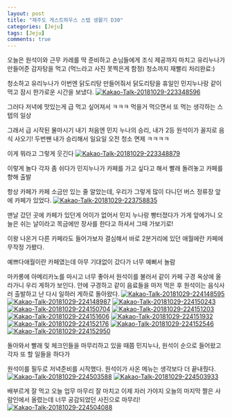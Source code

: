 ```yaml
---
layout: post
title: "제주도 게스트하우스 스텝 생활기 D30" 
categories: [Jeju]
tags: [Jeju]
comments: true
---
```


오늘은 원석이와 근무 
카레를 딱 준비하고 손님들에게 조식 제공까지 마치고
유리누나가 만들어준 감자탕을 먹고 (먹느라고 사진 못찍은게 함정) 
청소까지 재빨리 처리완료:) 

청소하고 유리누나가 이번엔 닭도리탕 만들어줘서 
닭도리탕을 휴일인 민지누나랑 같이 먹고 잠시 한가로운 시간을 보냈다. 
<a href="https://ibb.co/fDVRfq"><img src="https://preview.ibb.co/hm6z0q/Kakao-Talk-20181029-223348596.jpg" alt="Kakao-Talk-20181029-223348596" border="0"></a>

그러다 저녁에 맛있는게 급 먹고 싶어져서 ㅋㅋㅋ 먹을거 먹으면서
또 먹는 생각하는 스텝의 일상 

그래서 급 시작된 물마시기 내기 
처음엔 민지 누나의 승리, 내가 2등 원석이가 꼴지로 음식 사오기! 
두번짼 내가 승리해서 일요일 오전 청소 면제 ㅋㅋㅋㅋ 

이게 뭐라고 그렇게 웃긴다 
<a href="https://ibb.co/jy7HmV"><img src="https://preview.ibb.co/bOsTtA/Kakao-Talk-20181029-223348879.jpg" alt="Kakao-Talk-20181029-223348879" border="0"></a>

이렇게 놀다 각자 좀 쉬다가 민지누나가 카페를 가고 싶다고 해서 
빨래 돌려놓고 카페를 향해 출발 

항상 카페가 카페 소금만 있는 줄 알았는데, 
우리가 그렇게 많이 다니던 버스 정류장 앞에 카페가 있었다. 
<a href="https://ibb.co/gsCE0q"><img src="https://preview.ibb.co/hQonLq/Kakao-Talk-20181029-223758835.jpg" alt="Kakao-Talk-20181029-223758835" border="0"></a>

맨날 갔던 곳에 카페가 있던게 어이가 없어서 민지 누나랑 빵터졌다가 
가게 앞에가니 오늘은 쉬는 날이라고 목금에만 장사를 한다고 하셔서 
그때 가보기로! 

이왕 나온거 다른 카페라도 들어가보자 결심해서 
바로 2분거리에 있던 애월에란 카페에 무작정 가봤다. 

예쁘다애월이란 카페였는데 
아무 기대없이 갔다가 너무 예뻐서 놀람 

마카롱에 아메리카노를 마시고 
너무 좋아서 원석이를 불러서 같이 카페 구경 
옥상에 올라가니 우리 게하가 보인다. 
안에 구경하고 같이 음료들을 마저 먹은 후 
원석이는 음식사러 출발하고 난 다시 일하러 게하로 돌아왔다. 
<a href="https://ibb.co/m7NQ6V"><img src="https://preview.ibb.co/kqDnLq/Kakao-Talk-20181029-224148595.jpg" alt="Kakao-Talk-20181029-224148595" border="0"></a>
<a href="https://ibb.co/iEX3tA"><img src="https://preview.ibb.co/mwZGDA/Kakao-Talk-20181029-224148987.jpg" alt="Kakao-Talk-20181029-224148987" border="0"></a>
<a href="https://ibb.co/eQfOtA"><img src="https://preview.ibb.co/gxGwDA/Kakao-Talk-20181029-224150243.jpg" alt="Kakao-Talk-20181029-224150243" border="0"></a>
<a href="https://ibb.co/fVMeYA"><img src="https://preview.ibb.co/i5fv6V/Kakao-Talk-20181029-224150704.jpg" alt="Kakao-Talk-20181029-224150704" border="0"></a>
<a href="https://ibb.co/cxca6V"><img src="https://preview.ibb.co/dUC8RV/Kakao-Talk-20181029-224151203.jpg" alt="Kakao-Talk-20181029-224151203" border="0"></a>
<a href="https://ibb.co/dVyRDA"><img src="https://preview.ibb.co/cDpoRV/Kakao-Talk-20181029-224151606.jpg" alt="Kakao-Talk-20181029-224151606" border="0"></a>
<a href="https://ibb.co/d8brfq"><img src="https://preview.ibb.co/ma8hmV/Kakao-Talk-20181029-224151932.jpg" alt="Kakao-Talk-20181029-224151932" border="0"></a>
<a href="https://ibb.co/mtsWfq"><img src="https://preview.ibb.co/nvbDtA/Kakao-Talk-20181029-224152176.jpg" alt="Kakao-Talk-20181029-224152176" border="0"></a>
<a href="https://ibb.co/hQORDA"><img src="https://preview.ibb.co/nf1DtA/Kakao-Talk-20181029-224152546.jpg" alt="Kakao-Talk-20181029-224152546" border="0"></a>
<a href="https://ibb.co/g906DA"><img src="https://preview.ibb.co/cQEBfq/Kakao-Talk-20181029-224152950.jpg" alt="Kakao-Talk-20181029-224152950" border="0"></a>

돌아와서 빨래 및 체크인들을 마무리하고 있을 때쯤 민지누나, 원석이 순으로 들어왔고 
각자 또 할 일들을 하다가 

원석이를 필두로 저녁준비를 시작했다. 
원석이가 사온 메뉴는 생각보다 더 끝내줬다. 
<a href="https://ibb.co/hVRotA"><img src="https://preview.ibb.co/cE4K0q/Kakao-Talk-20181029-224503588.jpg" alt="Kakao-Talk-20181029-224503588" border="0"></a>
<a href="https://ibb.co/khNTtA"><img src="https://preview.ibb.co/m7F3RV/Kakao-Talk-20181029-224503933.jpg" alt="Kakao-Talk-20181029-224503933" border="0"></a>

배부르게 잘 먹고 오늘 업무 마무리 잘 마치고 이제 자러 가야지 
오늘의 마지막 짤은 
사람인에서 올렸는데 너무 공감되었던 사진으로 마무리! 
<a href="https://ibb.co/cF5Rfq"><img src="https://preview.ibb.co/eogz0q/Kakao-Talk-20181029-224504088.jpg" alt="Kakao-Talk-20181029-224504088" border="0"></a>



